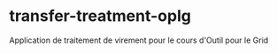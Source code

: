 # transfer-treatment-oplg
Application de traitement de virement pour le cours d'Outil pour le Grid

